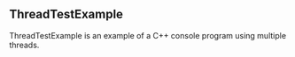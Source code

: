 ## ThreadTestExample

ThreadTestExample is an example of a C++ console program using multiple threads.

